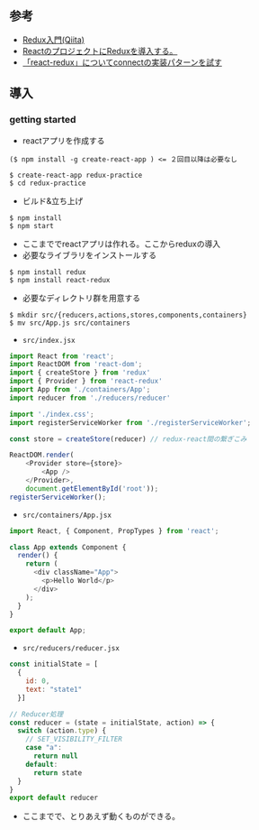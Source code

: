 
## 参考
- [Redux入門(Qiita)](https://qiita.com/kiita312/items/b001839150ab04a6a427)
- [ReactのプロジェクトにReduxを導入する。](https://qiita.com/gcmae/items/e85abecd999257c2ca8c)
- [「react-redux」についてconnectの実装パターンを試す](https://qiita.com/MegaBlackLabel/items/df868e734d199071b883)

## 導入
### getting started
- reactアプリを作成する
```
($ npm install -g create-react-app ) <= ２回目以降は必要なし

$ create-react-app redux-practice
$ cd redux-practice
```

- ビルド&立ち上げ
```
$ npm install
$ npm start
```
- ここまででreactアプリは作れる。ここからreduxの導入
- 必要なライブラリをインストールする
```
$ npm install redux
$ npm install react-redux
```
- 必要なディレクトリ群を用意する
```
$ mkdir src/{reducers,actions,stores,components,containers}
$ mv src/App.js src/containers
```
- `src/index.jsx`
```js
import React from 'react';
import ReactDOM from 'react-dom';
import { createStore } from 'redux'
import { Provider } from 'react-redux'
import App from './containers/App';
import reducer from './reducers/reducer'

import './index.css';
import registerServiceWorker from './registerServiceWorker';

const store = createStore(reducer) // redux-react間の繋ぎこみ

ReactDOM.render(
	<Provider store={store}> 
    	<App />
  	</Provider>, 
	document.getElementById('root'));
registerServiceWorker();
```
- `src/containers/App.jsx`
```js
import React, { Component, PropTypes } from 'react';

class App extends Component {
  render() {
    return (
      <div className="App">
        <p>Hello World</p>
      </div>
    );
  }
}

export default App;
```

- `src/reducers/reducer.jsx`
```js
const initialState = [
  {
    id: 0,
    text: "state1"
  }]

// Reducer処理
const reducer = (state = initialState, action) => {
  switch (action.type) {
    // SET_VISIBILITY_FILTER
    case "a":
      return null
    default:
      return state
  }
}
export default reducer
```
- ここまでで、とりあえず動くものができる。




